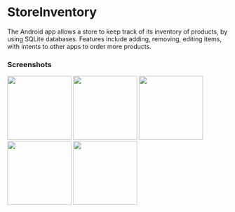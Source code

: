 # StoreInventory
The Android app allows a store to keep track of its inventory of products, by using SQLite databases. Features include adding, removing, editing items, with intents to other apps to order more products.

### Screenshots
<img src="https://imgur.com/09XKgyO.png" width="146">  <img src="https://imgur.com/wRhqfdl.png" width="146">
<img src="https://imgur.com/6qs9tw8.png" width="146">  <img src="https://imgur.com/3iwys90.png" width="146">
<img src="https://imgur.com/OTafbAE.png" width="146"> 
